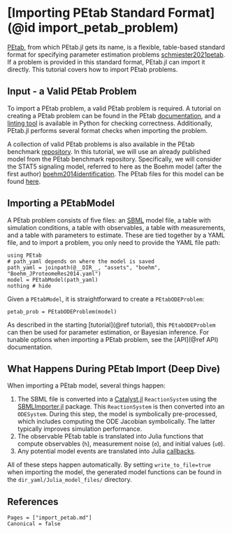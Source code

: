 # [Importing PEtab Standard Format](@id import_petab_problem)

[PEtab](https://petab.readthedocs.io/en/latest/), from which PEtab.jl gets its name, is a flexible, table-based standard format for specifying parameter estimation problems [schmiester2021petab](@cite). If a problem is provided in this standard format, PEtab.jl can import it directly. This tutorial covers how to import PEtab problems.

## Input - a Valid PEtab Problem

To import a PEtab problem, a valid PEtab problem is required. A tutorial on creating a PEtab problem can be found in the PEtab [documentation](https://petab.readthedocs.io/en/latest/), and a [linting tool](https://github.com/PEtab-dev/PEtab/tree/main) is available in Python for checking correctness. Additionally, PEtab.jl performs several format checks when importing the problem.

A collection of valid PEtab problems is also available in the PEtab benchmark [repository](https://github.com/Benchmarking-Initiative/Benchmark-Models-PEtab). In this tutorial, we will use an already published model from the PEtab benchmark repository. Specifically, we will consider the STAT5 signaling model, referred to here as the Boehm model (after the first author) [boehm2014identification](@cite). The PEtab files for this model can be found [here](https://github.com/sebapersson/PEtab.jl/tree/main/examples/Boehm).

## Importing a PEtabModel

A PEtab problem consists of five files: an [SBML](https://sbml.org/) model file, a table with simulation conditions, a table with observables, a table with measurements, and a table with parameters to estimate. These are tied together by a YAML file, and to import a problem, you only need to provide the YAML file path:

```@example 1
using PEtab
# path_yaml depends on where the model is saved
path_yaml = joinpath(@__DIR__, "assets", "boehm", "Boehm_JProteomeRes2014.yaml")
model = PEtabModel(path_yaml)
nothing # hide
```

Given a `PEtabModel`, it is straightforward to create a `PEtabODEProblem`:

```@example 1
petab_prob = PEtabODEProblem(model)
```

As described in the starting [tutorial](@ref tutorial), this `PEtabODEProblem` can then be used for parameter estimation, or Bayesian inference. For tunable options when importing a PEtab problem, see the [API](@ref API) documentation.

## What Happens During PEtab Import (Deep Dive)

When importing a PEtab model, several things happen:

1. The SBML file is converted into a [Catalyst.jl](https://github.com/SciML/Catalyst.jl) `ReactionSystem` using the [SBMLImporter.jl](https://github.com/sebapersson/SBMLImporter.jl) package. This `ReactionSystem` is then converted into an `ODESystem`. During this step, the model is symbolically pre-processed, which includes computing the ODE Jacobian symbolically. The latter typically improves simulation performance.
2. The observable PEtab table is translated into Julia functions that compute observables (`h`), measurement noise (`σ`), and initial values (`u0`).
3. Any potential model events are translated into Julia [callbacks](https://docs.sciml.ai/DiffEqDocs/stable/features/callback_functions/).

All of these steps happen automatically. By setting `write_to_file=true` when importing the model, the generated model functions can be found in the `dir_yaml/Julia_model_files/` directory.

## References

```@bibliography
Pages = ["import_petab.md"]
Canonical = false
```
